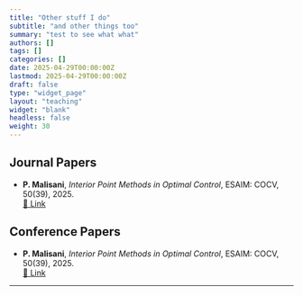 ```yaml
---
title: "Other stuff I do"
subtitle: "and other things too"
summary: "test to see what what"
authors: []
tags: []
categories: []
date: 2025-04-29T00:00:00Z
lastmod: 2025-04-29T00:00:00Z
draft: false
type: "widget_page"
layout: "teaching"
widget: "blank"
headless: false
weight: 30
---
```

## Journal Papers
- **P. Malisani**, *Interior Point Methods in Optimal Control*, ESAIM: COCV, 50(39), 2025.  
  [📄 Link](https://doi.org/10.1051/cocv/2024049) 

## Conference Papers
- **P. Malisani**, *Interior Point Methods in Optimal Control*, ESAIM: COCV, 50(39), 2025.  
  [📄 Link](https://doi.org/10.1051/cocv/2024049) 
---